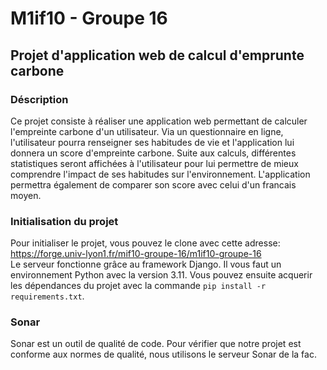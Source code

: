 # M1if10 - Groupe 16
## Projet d'application web de calcul d'emprunte carbone
### Déscription
Ce projet consiste à réaliser une application web permettant de calculer l'empreinte carbone d'un utilisateur. Via un questionnaire en ligne, l'utilisateur pourra renseigner ses habitudes de vie et l'application lui donnera un score d'empreinte carbone. Suite aux calculs, différentes statistiques seront affichées à l'utilisateur pour lui permettre de mieux comprendre l'impact de ses habitudes sur l'environnement. L'application permettra également de comparer son score avec celui d'un francais moyen.

### Initialisation du projet
Pour initialiser le projet, vous pouvez le clone avec cette adresse: https://forge.univ-lyon1.fr/mif10-groupe-16/m1if10-groupe-16  
Le serveur fonctionne grâce au framework Django. Il vous faut un environnement Python avec la version 3.11. Vous pouvez ensuite acquerir les dépendances du projet avec la commande `pip install -r requirements.txt`. 

### Sonar
Sonar est un outil de qualité de code. Pour vérifier que notre projet est conforme aux normes de qualité, nous utilisons le serveur Sonar de la fac.
 <!-- Pour lancer un test manuellement vous pouvez lancer la commande :
```shell
./sonar/sonar-scanner-5.0.1.3006-linux/bin/sonar-scanner  \
     -Dsonar.projectKey=mif10-groupe-16_m1if10-groupe-16_AY6KmI2au4zgX3p-IR_e   \
     -Dsonar.sources=. -Dsonar.host.url=https://sonar.info.univ-lyon1.fr   \
     -Dsonar.token=sqp_2b80637d2708c6d6bfad01b2dedf0bdfd96c77d3
``` --> 
